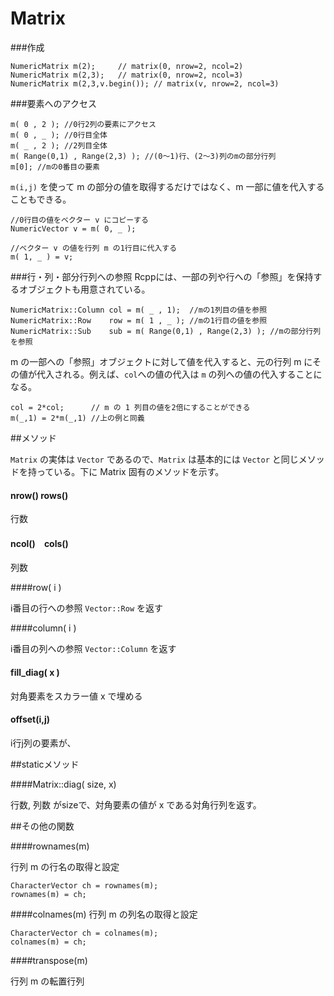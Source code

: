 # Matrix

###作成

```
NumericMatrix m(2);     // matrix(0, nrow=2, ncol=2)
NumericMatrix m(2,3);   // matrix(0, nrow=2, ncol=3)
NumericMatrix m(2,3,v.begin()); // matrix(v, nrow=2, ncol=3)
```

###要素へのアクセス

```
m( 0 , 2 ); //0行2列の要素にアクセス
m( 0 , _ ); //0行目全体
m( _ , 2 ); //2列目全体
m( Range(0,1) , Range(2,3) ); //(0〜1)行、(2〜3)列のmの部分行列
m[0]; //mの0番目の要素
```

`m(i,j)` を使って m の部分の値を取得するだけではなく、m 一部に値を代入することもできる。

```
//0行目の値をベクター v にコピーする
NumericVector v = m( 0, _ ); 

//ベクター v の値を行列 m の1行目に代入する
m( 1, _ ) = v;
```

###行・列・部分行列への参照
Rcppには、一部の列や行への「参照」を保持するオブジェクトも用意されている。

```
NumericMatrix::Column col = m( _ , 1);  //mの1列目の値を参照
NumericMatrix::Row    row = m( 1 , _ ); //mの1行目の値を参照
NumericMatrix::Sub    sub = m( Range(0,1) , Range(2,3) ); //mの部分行列を参照
```

m の一部への「参照」オブジェクトに対して値を代入すると、元の行列 m にその値が代入される。例えば、`col`への値の代入は `m` の列への値の代入することになる。

```
col = 2*col;      // m の 1 列目の値を2倍にすることができる
m(_,1) = 2*m(_,1) //上の例と同義
```




##メソッド

`Matrix` の実体は `Vector` であるので、`Matrix` は基本的には `Vector` と同じメソッドを持っている。下に Matrix 固有のメソッドを示す。

#### nrow() rows()

行数

#### ncol()　cols()
列数

####row( i )

i番目の行への参照 `Vector::Row` を返す

####column( i )

i番目の列への参照 `Vector::Column` を返す

#### fill_diag( x )

対角要素をスカラー値 x で埋める

#### offset(i,j)

i行j列の要素が、


##staticメソッド

####Matrix::diag( size, x)

行数, 列数 がsizeで、対角要素の値が x である対角行列を返す。



##その他の関数

####rownames(m)

行列 m の行名の取得と設定

```
CharacterVector ch = rownames(m);
rownames(m) = ch;
```

####colnames(m)
行列 m の列名の取得と設定
```
CharacterVector ch = colnames(m);
colnames(m) = ch;
```


####transpose(m)

行列 m の転置行列

